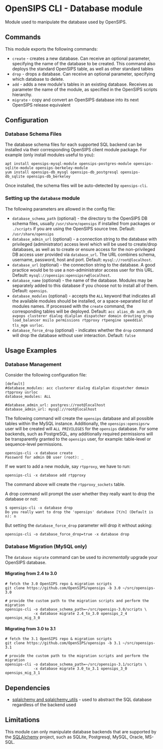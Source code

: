 # OpenSIPS CLI - Database module

Module used to manipulate the database used by OpenSIPS.

## Commands

This module exports the following commands:
* `create` - creates a new database. Can receive an optional parameter,
specifying the name of the database to be created. This command also deploys
the standard OpenSIPS table, as well as other standard tables
* `drop` - drops a database. Can receive an optional parameter, specifying
which database to delete.
* `add` - adds a new module's tables in an existing database. Receives as
parameter the name of the module, as specified in the OpenSIPS scripts
hierarchy.
* `migrate` - copy and convert an OpenSIPS database into its next OpenSIPS
release equivalent

## Configuration

### Database Schema Files

The database schema files for each supported SQL backend can be installed via
their corresponding OpenSIPS client module package.  For example (only install modules useful to you):

```
apt install opensips-mysql-module opensips-postgres-module opensips-sqlite-module opensips-berkeley-module
yum install opensips-db_mysql opensips-db_postgresql opensips-db_sqlite opensips-db_berkeley
```

Once installed, the schema files will be auto-detected by `opensips-cli`.

### Setting up the `database` module

The following parameters are allowed in the config file:

* `database_schema_path` (optional) - the directory to the OpenSIPS DB schema files,
usually `/usr/share/opensips` if installed from packages or `./scripts` if you
are using the OpenSIPS source tree.  Default: `/usr/share/opensips`
* `database_admin_url` (optional) - a connection string to the database with privileged
(administrator) access level which will be used to create/drop databases, as
well as to create or ensure access for the non-privileged DB access user
provided via `database_url`.  The URL combines schema, username, password, host
and port.  Default: `mysql://root@localhost`.
* `database_url` (optional) - the connection string to the database.  A good practice
would be to use a non-administrator access user for this URL.  Default:
`mysql://opensips:opensipsrw@localhost`.
* `database_name` (optional) - the name of the database.  Modules may be separately added
to this database if you choose not to install all of them.  Default: `opensips`.
* `database_modules` (optional) - accepts the `ALL` keyword that indicates all the
available modules should be installed, or a space-separated list of modules
names.  If processed with the `create` command, the corresponding tables will
be deployed.  Default: `acc alias_db auth_db avpops clusterer dialog
dialplan dispatcher domain drouting group load_balancer msilo permissions
rtpproxy rtpengine speeddial tls_mgm usrloc`.
* `database_force_drop` (optional) - indicates whether the `drop` command will drop the
database without user interaction.  Default: `false`

## Usage Examples

### Database Management

Consider the following configuration file:

```
[default]
#database_modules: acc clusterer dialog dialplan dispatcher domain rtpproxy usrloc
database_modules: ALL

#database_admin_url: postgres://root@localhost
database_admin_url: mysql://root@localhost
```

The following command will create the `opensips` database and all possible
tables within the MySQL instance.  Additionally, the `opensips:opensipsrw` user
will be created will `ALL PRIVILEGES` for the `opensips` database.  For some
backends, such as PostgreSQL, any additionally required permissions will be
transparently granted to the `opensips` user, for example: table-level or
sequence-level permissions.

```
opensips-cli -x database create
Password for admin DB user (root): _
```

If we want to add a new module, say `rtpproxy`, we have to run:

```
opensips-cli -x database add rtpproxy
```
The command above will create the `rtpproxy_sockets` table.

A drop command will prompt the user whether they really want to drop the
database or not:

```
$ opensips-cli -x database drop
Do you really want to drop the 'opensips' database [Y/n] (Default is n): n
```

But setting the `database_force_drop` parameter will drop it without asking:
```
opensips-cli -o database_force_drop=true -x database drop
```

### Database Migration (MySQL only)

The `database migrate` command can be used to _incrementally_ upgrade
your OpenSIPS database.

#### Migrating from 2.4 to 3.0

```
# fetch the 3.0 OpenSIPS repo & migration scripts
git clone https://github.com/OpenSIPS/opensips -b 3.0 ~/src/opensips-3.0

# provide the custom path to the migration scripts and perform the migration
opensips-cli -o database_schema_path=~/src/opensips-3.0/scripts \
             -x database migrate 2.4_to_3.0 opensips_2_4 opensips_mig_3_0
```

#### Migrating from 3.0 to 3.1

```
# fetch the 3.1 OpenSIPS repo & migration scripts
git clone https://github.com/OpenSIPS/opensips -b 3.1 ~/src/opensips-3.1

# provide the custom path to the migration scripts and perform the migration
opensips-cli -o database_schema_path=~/src/opensips-3.1/scripts \
             -x database migrate 3.0_to_3.1 opensips_3_0 opensips_mig_3_1
```

## Dependencies

* [sqlalchemy and sqlalchemy_utils](https://www.sqlalchemy.org/) - used to
abstract the SQL database regardless of the backend used

## Limitations

This module can only manipulate database backends that are supported by the
[SQLAlchemy](https://www.sqlalchemy.org/) project, such as  SQLite,
Postgresql, MySQL, Oracle, MS-SQL.
